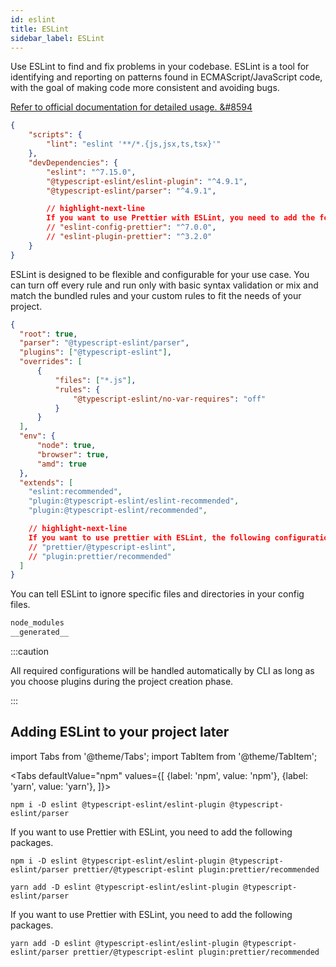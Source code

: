```yaml
---
id: eslint
title: ESLint
sidebar_label: ESLint
---
```


Use ESLint to find and fix problems in your codebase.
ESLint is a tool for identifying and reporting on patterns found in ECMAScript/JavaScript code, with the goal of making code more consistent and avoiding bugs.

[Refer to official documentation for detailed usage. &#8594](https://eslint.org/)


```json title="package.json"
{
    "scripts": {
        "lint": "eslint '**/*.{js,jsx,ts,tsx}'"
    },
    "devDependencies": {
        "eslint": "^7.15.0",
        "@typescript-eslint/eslint-plugin": "^4.9.1",
        "@typescript-eslint/parser": "^4.9.1",

        // highlight-next-line
        If you want to use Prettier with ESLint, you need to add the following packages.
        // "eslint-config-prettier": "^7.0.0",
        // "eslint-plugin-prettier": "^3.2.0"
    }
}
```

ESLint is designed to be flexible and configurable for your use case. You can turn off every rule and run only with basic syntax validation or mix and match the bundled rules and your custom rules to fit the needs of your project. 

```json title="_.eslintrc"
{
  "root": true,
  "parser": "@typescript-eslint/parser",
  "plugins": ["@typescript-eslint"],
  "overrides": [
      {
          "files": ["*.js"],
          "rules": {
              "@typescript-eslint/no-var-requires": "off"
          }
      }
  ],
  "env": {
      "node": true,
      "browser": true,
      "amd": true
  },
  "extends": [
    "eslint:recommended",
    "plugin:@typescript-eslint/eslint-recommended",
    "plugin:@typescript-eslint/recommended",

    // highlight-next-line
    If you want to use prettier with ESLint, the following configuration can be used.
    // "prettier/@typescript-eslint",
    // "plugin:prettier/recommended" 
  ]
}
```

You can tell ESLint to ignore specific files and directories in your config files.

```bash title=".eslintignore"
node_modules
__generated__
```

:::caution

All required configurations will be handled automatically by CLI as long as you choose plugins during the project creation phase.

:::


## Adding ESLint to your project later

import Tabs from '@theme/Tabs';
import TabItem from '@theme/TabItem';

<Tabs
  defaultValue="npm"
  values={[
    {label: 'npm', value: 'npm'},
    {label: 'yarn', value: 'yarn'},
  ]}>
  <TabItem value="npm">

```
npm i -D eslint @typescript-eslint/eslint-plugin @typescript-eslint/parser
```
If you want to use Prettier with ESLint, you need to add the following packages.

```
npm i -D eslint @typescript-eslint/eslint-plugin @typescript-eslint/parser prettier/@typescript-eslint plugin:prettier/recommended
```
  </TabItem>
  <TabItem value="yarn">

```
yarn add -D eslint @typescript-eslint/eslint-plugin @typescript-eslint/parser
```
If you want to use Prettier with ESLint, you need to add the following packages.

```
yarn add -D eslint @typescript-eslint/eslint-plugin @typescript-eslint/parser prettier/@typescript-eslint plugin:prettier/recommended
```            
  </TabItem>
</Tabs>